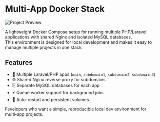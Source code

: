# Multi-App Docker Stack

![Project Preview](https://jcadima.dev/posts/main-domain-subdomain.png)

A lightweight Docker Compose setup for running multiple PHP/Laravel applications with shared Nginx and isolated MySQL databases.  
This environment is designed for local development and makes it easy to manage multiple projects in one stack.

## Features
- 🚀 Multiple Laravel/PHP apps (`main`, `subdomain1`, `subdomain2`, `subdomain3`)  
- 🌐 Shared Nginx reverse proxy for subdomains  
- 🗄️ Separate MySQL databases for each app  
- ⚡ Queue worker support for background jobs  
- 🔄 Auto-restart and persistent volumes  

Fevelopers who want a simple, reproducible local dev environment for multi-app projects.